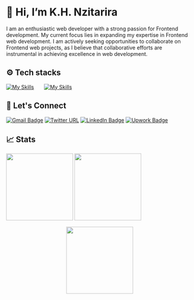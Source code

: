 # 👋 Hi, I’m K.H. Nzitarira
I am an enthusiastic web developer with a strong passion for Frontend development. My current focus lies in expanding my expertise in Frontend web development. I am actively seeking opportunities to collaborate on Frontend web projects, as I believe that collaborative efforts are instrumental in achieving excellence in web development.    
 ## ⚙️ Tech stacks
   [![My Skills](https://skillicons.dev/icons?i=html,css,js,tailwind)](https://github.com/hirwaNkevin) &nbsp;&nbsp;&nbsp;&nbsp;&nbsp;  [![My Skills](https://skillicons.dev/icons?i=react)](https://github.com/hirwaNkevin) &nbsp;&nbsp;&nbsp;&nbsp;&nbsp;
   
   <!--[![My Skills](https://skillicons.dev/icons?i=nodejs,py,django,spring)](https://github.com/hirwaNkevin)  &nbsp;&nbsp;&nbsp;&nbsp;&nbsp;
   [![My Skills](https://skillicons.dev/icons?i=vite)](https://github.com/hirwaNkevin)  &nbsp;&nbsp;&nbsp;&nbsp;&nbsp;
   [![My Skills](https://skillicons.dev/icons?i=postman,vscode)](https://github.com/hirwaNkevin) &nbsp;&nbsp;&nbsp;&nbsp;&nbsp;
   [![My Skills](https://skillicons.dev/icons?i=figma)](https://github.com/hirwaNkevin)  -->

 ## 📱 Let's Connect  
[![Gmail Badge](https://img.shields.io/badge/Gmail-EA4335?logo=gmail&logoColor=fff&style=plastic)](mailto:hirwankevin@gmail.com) 
[![Twitter URL](https://img.shields.io/twitter/url?url=https%3A%2F%2Ftwitter.com%2FkevinHirwaN&style=flat&logo=Twitter&logoColor=blue&label=%40kevinHirwaN&labelColor=black&color=black&link=https%3A%2F%2Ftwitter.com%2FkevinHirwaN)](https://twitter.com/kevinHirwaN)
[![LinkedIn Badge](https://img.shields.io/badge/LinkedIn-0A66C2?logo=linkedin&logoColor=fff&style=plastic)](https://www.linkedin.com/in/kevin-hirwa-nzitatira-623022281/)
[![Upwork Badge](https://img.shields.io/badge/Upwork-6FDA44?logo=upwork&logoColor=fff&style=plastic)](https://www.upwork.com/freelancers/~0197ce3fd6a5e18f08)
## 📈 Stats
 <a href="https://github.com/hirwaNkevin">
    <img height="180em" src="https://github-readme-stats.vercel.app/api?username=hirwaNKevin&theme=tokyonight&show_icons=true&hide_border=true&count_private=true"></a>
 <a href="https://github.com/hirwaNkevin">
    <img height="180em" src="https://github-readme-stats.vercel.app/api/top-langs/?username=hirwaNKevin&theme=tokyonight&show_icons=true&hide_border=true&layout=compact"></a>
    
 <a href="https://github.com/hirwaNkevin"><img  style="display:block;margin: auto;" height="180em" src="https://github-readme-streak-stats.herokuapp.com/?user=hirwaNKevin&theme=tokyonight&hide_border=true"></a>

<!-- ## 🛠️ Currently working on  
[💻 twitter-clone-react ](https://github.com/hirwaNkevin/twitter-clone-react)-->
